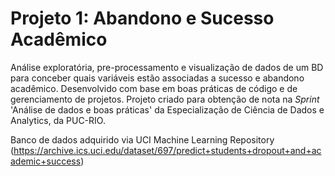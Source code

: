 # Projeto 1: Abandono e Sucesso Acadêmico
Análise exploratória, pre-processamento e visualização de dados de um BD para conceber quais variáveis estão associadas a sucesso  e abandono acadêmico. Desenvolvido com base em boas práticas de código e de gerenciamento de projetos.
Projeto criado para obtenção de nota na _Sprint_ 'Análise de dados e boas práticas' da Especialização de Ciência de Dados e Analytics, da PUC-RIO.

Banco de dados adquirido via UCI Machine Learning Repository (https://archive.ics.uci.edu/dataset/697/predict+students+dropout+and+academic+success)
